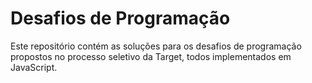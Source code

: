 # Desafios de Programação

Este repositório contém as soluções para os desafios de programação propostos no processo seletivo da Target, todos implementados em JavaScript.
  

